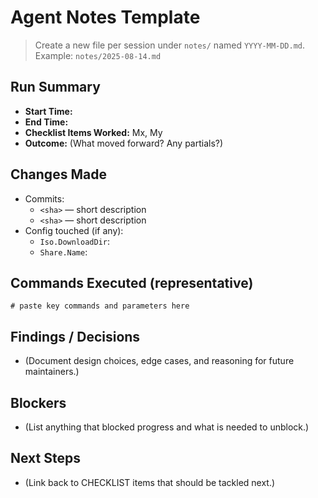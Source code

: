 # Agent Notes Template

> Create a new file per session under `notes/` named `YYYY-MM-DD.md`.  
> Example: `notes/2025-08-14.md`

## Run Summary
- **Start Time:** 
- **End Time:** 
- **Checklist Items Worked:** Mx, My
- **Outcome:** (What moved forward? Any partials?)

## Changes Made
- Commits:
  - `<sha>` — short description
  - `<sha>` — short description
- Config touched (if any):
  - `Iso.DownloadDir`: 
  - `Share.Name`: 

## Commands Executed (representative)
```
# paste key commands and parameters here
```

## Findings / Decisions
- (Document design choices, edge cases, and reasoning for future maintainers.)

## Blockers
- (List anything that blocked progress and what is needed to unblock.)

## Next Steps
- (Link back to CHECKLIST items that should be tackled next.)
